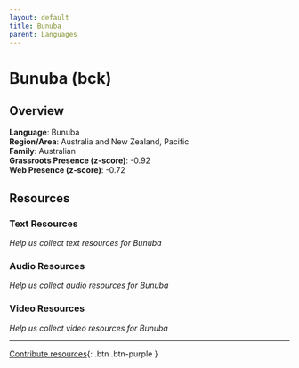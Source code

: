 ```yaml
---
layout: default
title: Bunuba
parent: Languages
---
```


# Bunuba (bck)

## Overview

**Language**: Bunuba  
**Region/Area**: Australia and New Zealand, Pacific  
**Family**: Australian  
**Grassroots Presence (z-score)**: -0.92  
**Web Presence (z-score)**: -0.72  

## Resources

### Text Resources
*Help us collect text resources for Bunuba*

### Audio Resources
*Help us collect audio resources for Bunuba*

### Video Resources
*Help us collect video resources for Bunuba*

---

[Contribute resources](https://forms.office.com/e/1SfLJx3u1r){: .btn .btn-purple }
